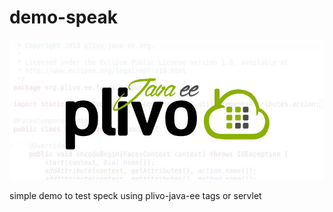 demo-speak
==========

<img src="docs/plivo_javaee_im.jpg">

simple demo to test speck using plivo-java-ee tags or servlet
